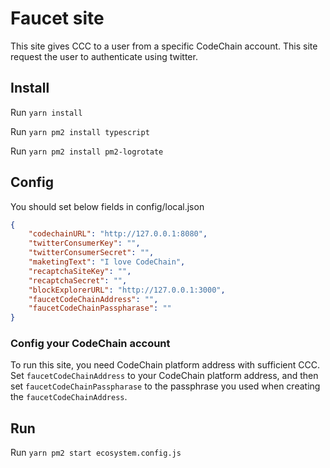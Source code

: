 Faucet site
============

This site gives CCC to a user from a specific CodeChain account. This site request the user to authenticate using twitter.

Install
--------

Run `yarn install`

Run `yarn pm2 install typescript`

Run `yarn pm2 install pm2-logrotate`

Config
------

You should set below fields in config/local.json

```json
{
    "codechainURL": "http://127.0.0.1:8080",
    "twitterConsumerKey": "",
    "twitterConsumerSecret": "",
    "maketingText": "I love CodeChain",
    "recaptchaSiteKey": "",
    "recaptchaSecret": "",
    "blockExplorerURL": "http://127.0.0.1:3000",
    "faucetCodeChainAddress": "",
    "faucetCodeChainPasspharase": ""
}
```

### Config your CodeChain account

To run this site, you need CodeChain platform address with sufficient CCC. Set `faucetCodeChainAddress` to your CodeChain platform address, and then set `faucetCodeChainPasspharase` to the passphrase you used when creating the `faucetCodeChainAddress`.

Run
----

Run `yarn pm2 start ecosystem.config.js`
